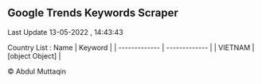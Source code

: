 

## Google Trends Keywords Scraper 
 
Last Update 13-05-2022 , 14:43:43

Country List :
 Name  | Keyword |
| ------------- | ------------- |
| VIETNAM | [object Object] |



© Abdul Muttaqin 
